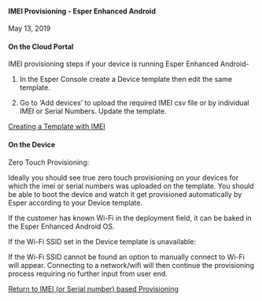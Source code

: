 #### IMEI Provisioning - Esper Enhanced Android

May 13, 2019

#### On the Cloud Portal

IMEI provisioning steps if your device is running Esper Enhanced Android-

1. In the Esper Console create a Device template then edit the same template.

2. Go to ‘Add devices’ to upload the required IMEI csv file or by individual IMEI or Serial Numbers. 
Update the template.

[Creating a Template with IMEI](../../../device-template/imei-provisioning-template/index.md)

#### On the Device 
Zero Touch Provisioning:

Ideally you should see true zero touch provisioning on your devices for which the imei or serial numbers was uploaded on the template. You should be able to boot the device and watch it get provisioned automatically by Esper according to your Device template. 

If the customer has known Wi-Fi in the deployment field, it can be baked in the Esper Enhanced Android OS. 

If the Wi-Fi SSID set in the Device template is unavailable:

If the Wi-Fi SSID cannot be found an option to manually connect to Wi-Fi will appear. Connecting to a network/wifi will then continue the provisioning process requiring no further input from user end.



[Return to IMEI (or Serial number) based Provisioning](../index.md)
